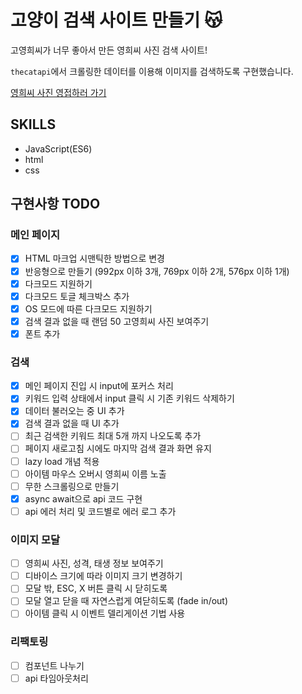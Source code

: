 # 고양이 검색 사이트 만들기 😽
고영희씨가 너무 좋아서 만든 영희씨 사진 검색 사이트!

`thecatapi`에서 크롤링한 데이터를 이용해 이미지를 검색하도록 구현했습니다.

[영희씨 사진 영접하러 가기](https://clairepaek.github.io/CatSearchSite/)

## SKILLS
* JavaScript(ES6)
* html
* css

## 구현사항 TODO
### 메인 페이지
- [x] HTML 마크업 시맨틱한 방법으로 변경
- [x] 반응형으로 만들기 (992px 이하 3개, 769px 이하 2개, 576px 이하 1개)
- [x] 다크모드 지원하기
- [x] 다크모드 토글 체크박스 추가
- [x] OS 모드에 따른 다크모드 지원하기
- [x] 검색 결과 없을 때 랜덤 50 고영희씨 사진 보여주기
- [x] 폰트 추가

### 검색
- [x] 메인 페이지 진입 시 input에 포커스 처리
- [x] 키워드 입력 상태에서 input 클릭 시 기존 키워드 삭제하기
- [x] 데이터 불러오는 중 UI 추가
- [x] 검색 결과 없을 때 UI 추가
- [ ] 최근 검색한 키워드 최대 5개 까지 나오도록 추가
- [ ] 페이지 새로고침 시에도 마지막 검색 결과 화면 유지
- [ ] lazy load 개념 적용
- [ ] 아이템 마우스 오버시 영희씨 이름 노출
- [ ] 무한 스크롤링으로 만들기
- [x] async await으로 api 코드 구현
- [ ] api 에러 처리 및 코드별로 에러 로그 추가

### 이미지 모달
- [ ] 영희씨 사진, 성격, 태생 정보 보여주기
- [ ] 디바이스 크기에 따라 이미지 크기 변경하기
- [ ] 모달 밖, ESC, X 버튼 클릭 시 닫히도록
- [ ] 모달 열고 닫을 때 자연스럽게 여닫히도록 (fade in/out)
- [ ] 아이템 클릭 시 이벤트 델리게이션 기법 사용

### 리팩토링
- [ ] 컴포넌트 나누기
- [ ] api 타임아웃처리
